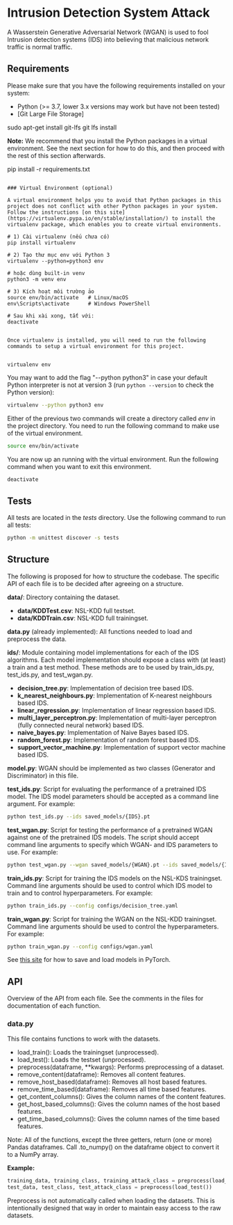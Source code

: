 # Intrusion Detection System Attack

A Wasserstein Generative Adversarial Network (WGAN) is used to fool Intrusion detection systems (IDS) into believing that malicious network traffic is normal traffic.

## Requirements

Please make sure that you have the following requirements installed on your system:

- Python (>= 3.7, lower 3.x versions may work but have not been tested)
- [Git Large File Storage]

sudo apt-get install git-lfs
git lfs install

**Note:** We recommend that you install the Python packages in a virtual environment. See the next section for how to do this, and then proceed with the rest of this section afterwards.

pip install -r requirements.txt
```

### Virtual Environment (optional)

A virtual environment helps you to avoid that Python packages in this project does not conflict with other Python packages in your system. Follow the instructions [on this site](https://virtualenv.pypa.io/en/stable/installation/) to install the virtualenv package, which enables you to create virtual environments.

# 1) Cài virtualenv (nếu chưa có)
pip install virtualenv

# 2) Tạo thư mục env với Python 3
virtualenv --python=python3 env

# hoặc dùng built‑in venv
python3 -m venv env

# 3) Kích hoạt môi trường ảo
source env/bin/activate   # Linux/macOS
env\Scripts\activate      # Windows PowerShell

# Sau khi xài xong, tắt với:
deactivate


Once virtualenv is installed, you will need to run the following commands to setup a virtual environment for this project.


virtualenv env
```

You may want to add the flag "--python python3" in case your default Python interpreter is not at version 3 (run `python --version` to check the Python version):

```sh
virtualenv --python python3 env
```

Either of the previous two commands will create a directory called _env_ in the project directory. You need to run the following command to make use of the virtual environment.

```sh
source env/bin/activate
```

You are now up an running with the virtual environment. Run the following command when you want to exit this environment.

```sh
deactivate
```


## Tests

All tests are located in the _tests_ directory. Use the following command to run all tests:

```sh
python -m unittest discover -s tests
```

## Structure

The following is proposed for how to structure the codebase. The specific API of each file is to be decided after agreeing on a structure.

**data/**: Directory containing the dataset.

- **data/KDDTest.csv**: NSL-KDD full testset.
- **data/KDDTrain.csv**: NSL-KDD full trainingset.

**data.py** (already implemented): All functions needed to load and preprocess the data.

**ids/**: Module containing model implementations for each of the IDS algorithms. Each model implementation should expose a class with (at least) a train and a test method. These methods are to be used by train_ids.py, test_ids.py, and test_wgan.py.

- **decision_tree.py**: Implementation of decision tree based IDS.
- **k_nearest_neighbours.py**: Implementation of K-nearest neighbours based IDS.
- **linear_regression.py**: Implementation of linear regression based IDS.
- **multi_layer_perceptron.py**: Implementation of multi-layer perceptron (fully connected neural network) based IDS.
- **naive_bayes.py**: Implementation of Naive Bayes based IDS.
- **random_forest.py**: Implementation of random forest based IDS.
- **support_vector_machine.py**: Implementation of support vector machine based IDS.

**model.py**: WGAN should be implemented as two classes (Generator and Discriminator) in this file.

**test_ids.py**: Script for evaluating the performance of a pretrained IDS model. The IDS model parameters should be accepted as a command line argument. For example:

```sh
python test_ids.py --ids saved_models/{IDS}.pt
```

**test_wgan.py**: Script for testing the performance of a pretrained WGAN against one of the pretrained IDS models. The script should accept command line arguments to specify which WGAN- and IDS parameters to use. For example:

```sh
python test_wgan.py --wgan saved_models/{WGAN}.pt --ids saved_models/{IDS}.pt
```

**train_ids.py**: Script for training the IDS models on the NSL-KDS trainingset. Command line arguments should be used to control which IDS model to train and to control hyperparameters. For example:

```sh
python train_ids.py --config configs/decision_tree.yaml
```

**train_wgan.py**: Script for training the WGAN on the NSL-KDD trainingset. Command line arguments should be used to control the hyperparameters. For example:

```sh
python train_wgan.py --config configs/wgan.yaml
```

See [this site](https://pytorch.org/tutorials/beginner/saving_loading_models.html) for how to save and load models in PyTorch.

## API

Overview of the API from each file. See the comments in the files for documentation of each function.

### data.py

This file contains functions to work with the datasets.

- load_train(): Loads the trainingset (unprocessed).
- load_test(): Loads the testset (unprocessed).
- preprocess(dataframe, \*\*kwargs): Performs preprocessing of a dataset.
- remove_content(dataframe): Removes all content features.
- remove_host_based(dataframe): Removes all host based features.
- remove_time_based(dataframe): Removes all time based features.
- get_content_columns(): Gives the column names of the content features.
- get_host_based_columns(): Gives the column names of the host based features.
- get_time_based_columns(): Gives the column names of the time based features.

Note: All of the functions, except the three getters, return (one or more) Pandas dataframes. Call .to_numpy() on the dataframe object to convert it to a NumPy array.

**Example:**

```py
training_data, training_class, training_attack_class = preprocess(load_train())
test_data, test_class, test_attack_class = preprocess(load_test())
```

Preprocess is not automatically called when loading the datasets. This is intentionally designed that way in order to maintain easy access to the raw datasets.
